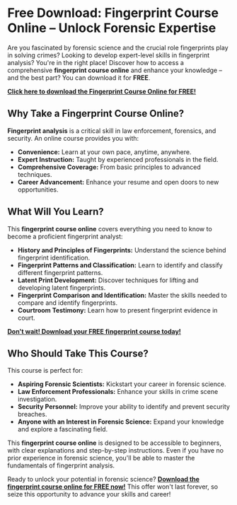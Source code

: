 # Free Download: Fingerprint Course Online – Unlock Forensic Expertise

Are you fascinated by forensic science and the crucial role fingerprints play in solving crimes? Looking to develop expert-level skills in fingerprint analysis? You're in the right place! Discover how to access a comprehensive **fingerprint course online** and enhance your knowledge – and the best part? You can download it for **FREE**.

[**Click here to download the Fingerprint Course Online for FREE!**](https://udemywork.com/fingerprint-course-online)

## Why Take a Fingerprint Course Online?

**Fingerprint analysis** is a critical skill in law enforcement, forensics, and security. An online course provides you with:

*   **Convenience:** Learn at your own pace, anytime, anywhere.
*   **Expert Instruction:** Taught by experienced professionals in the field.
*   **Comprehensive Coverage:** From basic principles to advanced techniques.
*   **Career Advancement:** Enhance your resume and open doors to new opportunities.

## What Will You Learn?

This **fingerprint course online** covers everything you need to know to become a proficient fingerprint analyst:

*   **History and Principles of Fingerprints:** Understand the science behind fingerprint identification.
*   **Fingerprint Patterns and Classification:** Learn to identify and classify different fingerprint patterns.
*   **Latent Print Development:** Discover techniques for lifting and developing latent fingerprints.
*   **Fingerprint Comparison and Identification:** Master the skills needed to compare and identify fingerprints.
*   **Courtroom Testimony:** Learn how to present fingerprint evidence in court.

[**Don't wait! Download your FREE fingerprint course today!**](https://udemywork.com/fingerprint-course-online)

## Who Should Take This Course?

This course is perfect for:

*   **Aspiring Forensic Scientists:** Kickstart your career in forensic science.
*   **Law Enforcement Professionals:** Enhance your skills in crime scene investigation.
*   **Security Personnel:** Improve your ability to identify and prevent security breaches.
*   **Anyone with an Interest in Forensic Science:** Expand your knowledge and explore a fascinating field.

This **fingerprint course online** is designed to be accessible to beginners, with clear explanations and step-by-step instructions. Even if you have no prior experience in forensic science, you'll be able to master the fundamentals of fingerprint analysis.

Ready to unlock your potential in forensic science? **[Download the fingerprint course online for FREE now!](https://udemywork.com/fingerprint-course-online)** This offer won't last forever, so seize this opportunity to advance your skills and career!
